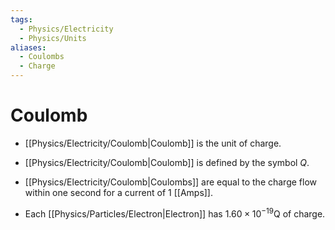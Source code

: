 ```yaml
---
tags:
  - Physics/Electricity
  - Physics/Units
aliases:
  - Coulombs
  - Charge
---
```

# Coulomb
- [[Physics/Electricity/Coulomb|Coulomb]] is the unit of charge.
- [[Physics/Electricity/Coulomb|Coulomb]] is defined by the symbol $Q$.
- [[Physics/Electricity/Coulomb|Coulombs]] are equal to the charge flow within one second for a current of 1 [[Amps]].

- Each [[Physics/Particles/Electron|Electron]] has $1.60\times10^{-19}$Q of charge.